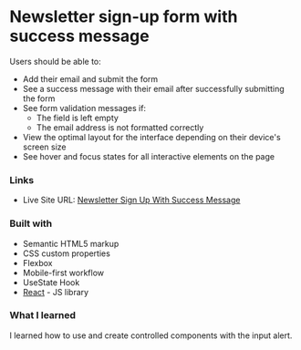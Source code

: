 # Newsletter sign-up form with success message

Users should be able to:

- Add their email and submit the form
- See a success message with their email after successfully submitting the form
- See form validation messages if:
  - The field is left empty
  - The email address is not formatted correctly
- View the optimal layout for the interface depending on their device's screen size
- See hover and focus states for all interactive elements on the page

### Links

- Live Site URL: [Newsletter Sign Up With Success Message](https://newsletter-sign-up-with-success-message-main-psi-ten.vercel.app/)

### Built with

- Semantic HTML5 markup
- CSS custom properties
- Flexbox
- Mobile-first workflow
- UseState Hook
- [React](https://reactjs.org/) - JS library

### What I learned

I learned how to use and create controlled components with the input alert.

